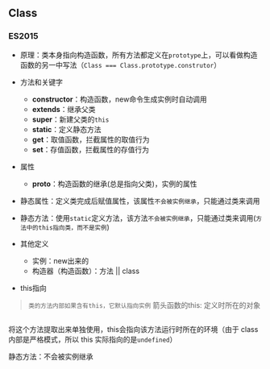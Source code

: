 
## Class
### ES2015
- 原理：类本身指向构造函数，所有方法都定义在`prototype`上，可以看做构造函数的另一中写法（`Class === Class.prototype.construtor`）
- 方法和关键字
    - **constructor**：构造函数，new命令生成实例时自动调用
    - **extends**：继承父类
    - **super**：新建父类的`this`
    - **static**：定义静态方法
    - **get**：取值函数，拦截属性的取值行为
    - **set**：存值函数，拦截属性的存值行为
- 属性
    - __proto__：构造函数的继承(总是指向父类)，实例的属性
- 静态属性：定义类完成后赋值属性，该属性`不会被实例继承`，只能通过类来调用
- 静态方法：使用`static`定义方法，该方法`不会被实例继承`，只能通过类来调用(`方法中的this指向类，而不是实例`)


- 其他定义
    - 实例：new出来的
    - 构造器（构造函数）：方法 || class
- this指向
> `类的方法内部如果含有this，它默认指向实例`
>箭头函数的this: 定义时所在的对象

```

```
将这个方法提取出来单独使用，this会指向该方法运行时所在的环境（由于 class 内部是严格模式，所以 this 实际指向的是`undefined`）



静态方法：不会被实例继承
